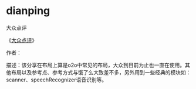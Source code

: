 
# dianping
大众点评

《[大众点评](http://community.apicloud.com/bbs/forum.php?mod=viewthread&tid=580&extra=page%3D1)》

作者：

描述：该分享在布局上算是o2o中常见的布局，大众到目前为止也一直在使用。其他布局以及参考点、参考方式与饿了么大致差不多，另外用到一些经典的模块如：scanner、speechRecognizer语音识别等。
